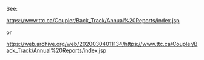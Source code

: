 See: 

https://www.ttc.ca/Coupler/Back_Track/Annual%20Reports/index.jsp

or 

https://web.archive.org/web/20200304011134/https://www.ttc.ca/Coupler/Back_Track/Annual%20Reports/index.jsp
